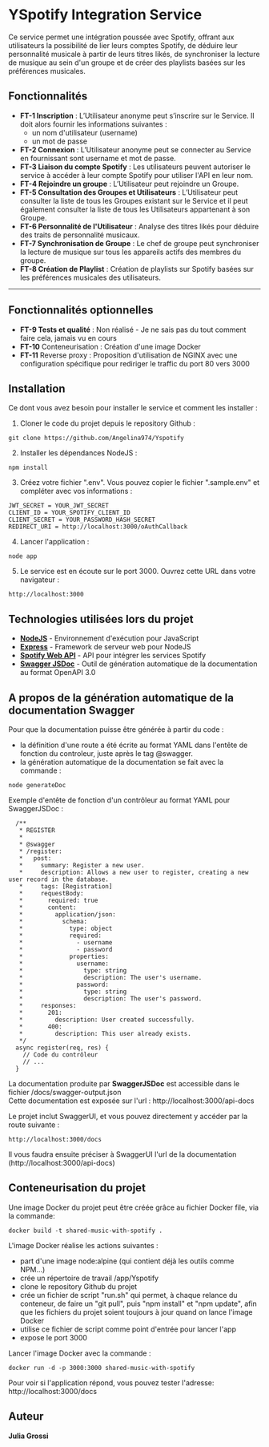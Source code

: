 # YSpotify Integration Service

Ce service permet une intégration poussée avec Spotify, offrant aux utilisateurs la possibilité de lier leurs comptes Spotify, de déduire leur personnalité musicale à partir de leurs titres likés, de synchroniser la lecture de musique au sein d'un groupe et de créer des playlists basées sur les préférences musicales.

## Fonctionnalités

- **FT-1 Inscription** : L’Utilisateur anonyme peut s’inscrire sur le Service. Il doit alors fournir les informations suivantes :
    - un nom d'utilisateur (username)
    - un mot de passe 
- **FT-2 Connexion** : L’Utilisateur anonyme peut se connecter au Service en fournissant sont username et mot de passe.
- **FT-3 Liaison du compte Spotify** : Les utilisateurs peuvent autoriser le service à accéder à leur compte Spotify pour utiliser l'API en leur nom.
- **FT-4 Rejoindre un groupe** : L’Utilisateur peut rejoindre un Groupe.
- **FT-5 Consultation des Groupes et Utilisateurs** : L’Utilisateur peut consulter la liste de tous les Groupes existant sur le Service et il peut également consulter la liste de tous les Utilisateurs appartenant à son Groupe. 
- **FT-6 Personnalité de l'Utilisateur** : Analyse des titres likés pour déduire des traits de personnalité musicaux.
- **FT-7 Synchronisation de Groupe** : Le chef de groupe peut synchroniser la lecture de musique sur tous les appareils actifs des membres du groupe.
- **FT-8 Création de Playlist** : Création de playlists sur Spotify basées sur les préférences musicales des utilisateurs.
***
## Fonctionnalités optionnelles
- **FT-9 Tests et qualité** : Non réalisé - Je ne sais pas du tout comment faire cela, jamais vu en cours
- **FT-10** Conteneurisation : Création d'une image Docker
- **FT-11** Reverse proxy : Proposition d'utilisation de NGINX avec une configuration spécifique pour rediriger le traffic du port 80 vers 3000

## Installation

Ce dont vous avez besoin pour installer le service et comment les installer :

1) Cloner le code du projet depuis le repository Github :

```
git clone https://github.com/Angelina974/Yspotify
```

2) Installer les dépendances NodeJS :

```
npm install
```

3) Créez votre fichier ".env". Vous pouvez copier le fichier ".sample.env" et compléter avec vos informations :

```
JWT_SECRET = YOUR_JWT_SECRET 
CLIENT_ID = YOUR_SPOTIFY_CLIENT_ID
CLIENT_SECRET = YOUR_PASSWORD_HASH_SECRET
REDIRECT_URI = http://localhost:3000/oAuthCallback
```

4) Lancer l'application :

```
node app
```

5) Le service est en écoute sur le port 3000. Ouvrez cette URL dans votre navigateur :

```
http://localhost:3000
```

## Technologies utilisées lors du projet

+ **[NodeJS](https://nodejs.org/en)** - Environnement d'exécution pour JavaScript
+ **[Express](https://expressjs.com/)** - Framework de serveur web pour NodeJS
+ **[Spotify Web API](https://developer.spotify.com/documentation/web-api)** - API pour intégrer les services Spotify
+ **[Swagger JSDoc](https://www.npmjs.com/package/swagger-jsdoc)** - Outil de génération automatique de la documentation au format OpenAPI 3.0

## A propos de la génération automatique de la documentation Swagger

Pour que la documentation puisse être générée à partir du code :
- la définition d'une route a été écrite au format YAML dans l'entête de fonction du controleur, juste après le tag @swagger.
- la génération automatique de la documentation se fait avec la commande :
```
node generateDoc
```

Exemple d'entête de fonction d'un contrôleur au format YAML pour SwaggerJSDoc :
```
  /**
   * REGISTER
   * 
   * @swagger
   * /register:
   *   post:
   *     summary: Register a new user.
   *     description: Allows a new user to register, creating a new user record in the database.
   *     tags: [Registration]
   *     requestBody:
   *       required: true
   *       content:
   *         application/json:
   *           schema:
   *             type: object
   *             required:
   *               - username
   *               - password
   *             properties:
   *               username:
   *                 type: string
   *                 description: The user's username.
   *               password:
   *                 type: string
   *                 description: The user's password.
   *     responses:
   *       201:
   *         description: User created successfully.
   *       400:
   *         description: This user already exists.
   */
  async register(req, res) {
    // Code du contrôleur
    // ...
  }
```

La documentation produite par **SwaggerJSDoc** est accessible dans le fichier /docs/swagger-output.json
<br>Cette documentation est exposée sur l'url : http://localhost:3000/api-docs

Le projet inclut SwaggerUI, et vous pouvez directement y accéder par la route suivante :
```
http://localhost:3000/docs
```
Il vous faudra ensuite préciser à SwaggerUI l'url de la documentation (http://localhost:3000/api-docs)

## Conteneurisation du projet

Une image Docker du projet peut être créée grâce au fichier Docker file, via la commande:
```
docker build -t shared-music-with-spotify .
```

L'image Docker réalise les actions suivantes :
- part d'une image node:alpine (qui contient déjà les outils comme NPM...)
- crée un répertoire de travail /app/Yspotify
- clone le repository Github du projet
- crée un fichier de script "run.sh" qui permet, à chaque relance du conteneur, de faire un "git pull", puis "npm install" et "npm update", afin que les fichiers du projet soient toujours à jour quand on lance l'image Docker
- utilise ce fichier de script comme point d'entrée pour lancer l'app
- expose le port 3000

Lancer l'image Docker avec la commande :
```
docker run -d -p 3000:3000 shared-music-with-spotify
```

Pour voir si l'application répond, vous pouvez tester l'adresse: http://localhost:3000/docs

## Auteur

**Julia Grossi**